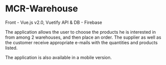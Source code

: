 # MCR-Warehouse

Front - Vue.js v2.0, Vuetify 
API & DB - Firebase

The application allows the user to choose the products he is interested in from among 2 warehouses, and then place an order.
The supplier as well as the customer receive appropriate e-mails with the quantities and products listed.

The application is also available in a mobile version.
